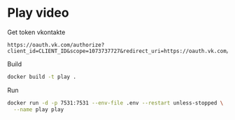 # Play video

Get token vkontakte
```
https://oauth.vk.com/authorize?client_id=CLIENT_ID&scope=1073737727&redirect_uri=https://oauth.vk.com/blank.html&display=page&response_type=token&revoke=1
```

Build
```bash
docker build -t play .
```
Run
```bash
docker run -d -p 7531:7531 --env-file .env --restart unless-stopped \
  --name play play
```
